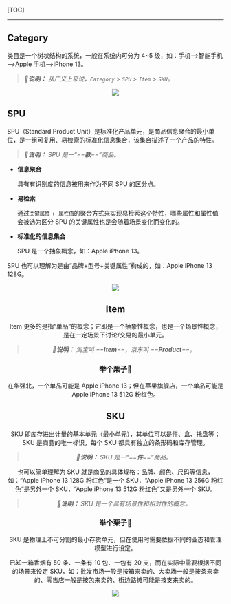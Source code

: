<!-- @author: Zhang Jinbao -->

<!-- @date: 2021-11-01 13:39:35 -->

[TOC]

---

## Category

类目是一个树状结构的系统，一般在系统内可分为 4~5 级，如：手机—>智能手机—>Apple 手机—>iPhone 13。

> ***💬说明：*** *从广义上来说，`Category` > `SPU` > `Item` > `SKU`。*

<div align="center">
    <img src="https://images.weserv.nl/?url=https://wx1.sinaimg.cn/large/8fa5dcfcgy1fz06l7bn09j20f00buacs.jpg"
        name="电商系统中的 SKU、SPU 数据库设计" />
</div>



## SPU

SPU（Standard Product Unit）是标准化产品单元，是商品信息聚合的最小单位，是一组可复用、易检索的标准化信息集合，该集合描述了一个产品的特性。

> ***💬说明：*** *SPU 是一“==**款**==”商品。*

- **信息聚合**

  具有有识别度的信息被用来作为不同 SPU 的区分点。

- **易检索**

  通过`关键属性` +` 属性值`的聚合方式来实现易检索这个特性，哪些属性和属性值会被选为区分 SPU 的关键属性也是会随着场景变化而变化的。

- **标准化的信息集合**

  SPU 是一个抽象概念，如：Apple iPhone 13。

SPU 也可以理解为是由“品牌+型号+关键属性”构成的，如：Apple iPhone 13  128G。

<div align="center">
<img src="https://pic2.zhimg.com/80/v2-eaf184b9bc4c76309a574ce114376476_1440w.jpg" name="SKU 层级关系" />
<div>


## Item

Item 更多的是指“单品”的概念；它即是一个抽象性概念，也是一个场景性概念，是在一定场景下讨论/交易的最小单元。

> ***💬说明：*** *淘宝叫 ==**Item**==，京东叫 ==**Product**==。*

### 举个栗子🌰

在华强北，一个单品可能是 Apple iPhone 13；但在苹果旗舰店，一个单品可能是 Apple iPhone 13  512G  粉红色。



## SKU

SKU 即库存进出计量的基本单元（最小单元），其单位可以是件、盒、托盘等；SKU 是商品的唯一标识，每个 SKU 都具有独立的条形码和库存管理。

> ***💬说明：*** *SKU 是一“==**件**==”商品。*

也可以简单理解为 SKU 就是商品的具体规格：品牌、颜色、尺码等信息，如：“Apple iPhone 13  128G  粉红色“是一个 SKU，“Apple iPhone 13  256G  粉红色“是另外一个 SKU，“Apple iPhone 13  512G  粉红色“又是另外一个 SKU。

> ***💬说明：*** *SKU 是一个具有场景性和相对性的概念。*

### 举个栗子🌰

SKU 是物理上不可分割的最小存货单元，但在使用时需要依据不同的业态和管理模型进行设定。

已知一箱香烟有 50 条、一条有 10 包、一包有 20 支，而在实际中需要根据不同的场景来设定 SKU，如：批发市场一般是按箱来卖的、大卖场一般是按条来卖的、零售店一般是按包来卖的、街边路摊可能是按支来卖的。

<div align="center">
    <img src="https://pic2.zhimg.com/80/v2-50510fd3d60684e667464e14a560f0b3_1440w.jpg" name="SKU 分析" />
</div>

